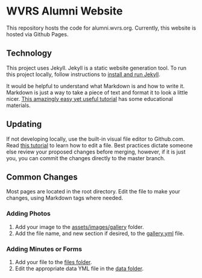 # WVRS Alumni Website
This repository hosts the code for alumni.wvrs.org. Currently, this website is hosted via Github Pages.

## Technology
This project uses Jekyll. Jekyll is a static website generation tool. To run this project locally, follow instructions to [install and run Jekyll](https://jekyllrb.com).

It would be helpful to understand what Markdown is and how to write it. Markdown is just a way to take a piece of text and format it to look a little nicer. [This amazingly easy yet useful tutorial](https://markdowntutorial.com/) has some educational materials.

## Updating
If not developing locally, use the built-in visual file editor to Github.com. Read [this tutorial](https://help.github.com/en/articles/editing-files-in-your-repository) to learn how to edit a file. Best practices dictate someone else review your proposed changes before merging, however, if it is just you, you can commit the changes directly to the master branch.

## Common Changes
Most pages are located in the root directory. Edit the file to make your changes, using Markdown tags where needed.

### Adding Photos
1. Add your image to the [assets/images/gallery](https://github.com/wvrs/alumni-site/tree/master/assets/images/gallery) folder. 
2. Add the file name, and new section if desired, to the [gallery.yml](https://github.com/wvrs/alumni-site/blob/master/_data/gallery.yml) file.

### Adding Minutes or Forms
1. Add your file to the [files folder](https://github.com/wvrs/alumni-site/tree/master/assets/files).
2. Edit the appropriate data YML file in the [data folder](https://github.com/wvrs/alumni-site/blob/master/_data/).
